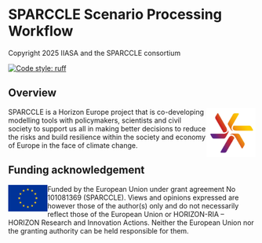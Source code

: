 # SPARCCLE Scenario Processing Workflow

Copyright 2025 IIASA and the SPARCCLE consortium

[![Code style: ruff](https://img.shields.io/endpoint?url=https://raw.githubusercontent.com/charliermarsh/ruff/main/assets/badge/v2.json)](https://github.com/astral-sh/ruff)

## Overview

<img src="images/sparccle_logo.png" height="100" align="right" alt="SPARCCLE Project Logo">

SPARCCLE is a Horizon Europe project that is co-developing modelling tools with policymakers, scientists and civil society to support us all in making better decisions to reduce the risks and build resilience within the society and economy of Europe in the face of climate change.

## Funding acknowledgement

<img src="images/eu_logo.jpg" width="80" height="54" align="left" alt="EU logo">


Funded by the European Union under grant agreement No 101081369 (SPARCCLE). Views and opinions expressed are however those of the author(s) only and do not necessarily reflect those of the European Union or HORIZON-RIA – HORIZON Research and Innovation Actions. Neither the European Union nor the granting authority can be held responsible for them.

